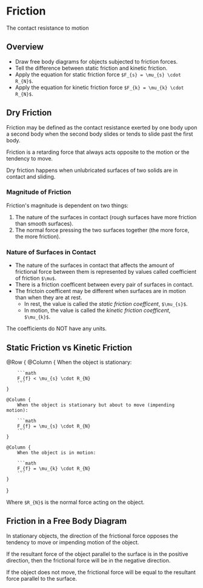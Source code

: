 # Friction

The contact resistance to motion

## Overview
- Draw free body diagrams for objects subjected to friction forces.
- Tell the difference between static friction and kinetic friction.
- Apply the equation for static friction force `$F_{s} = \mu_{s} \cdot R_{N}$`.
- Apply the equation for kinetic friction force `$F_{k} = \mu_{k} \cdot R_{N}$`.

## Dry Friction

Friction may be defined as the contact resistance exerted by one body upon a second body when the second body slides or tends to slide 
past the first body.

Friction is a retarding force that always acts opposite to the motion or the tendency to move.

Dry friction happens when unlubricated surfaces of two solids are in contact and sliding.

### Magnitude of Friction

Friction's magnitude is dependent on two things:
1. The nature of the surfaces in contact (rough surfaces have more friction than smooth surfaces).
2. The normal force pressing the two surfaces together (the more force, the more friction).

### Nature of Surfaces in Contact

- The nature of the surfaces in contact that affects the amount of frictional force between them is represented by values called 
coefficient of friction `$\mu$`.
- There is a friction coefficent between every pair of surfaces in contact.
- The frictoin coefficent may be different when surfaces are in motion than when they are at rest.
    - In rest, the value is called the *static friction coefficent*, `$\mu_{s}$`.
    - In motion, the value is called the *kinetic friction coefficent*, `$\mu_{k}$`.

The coefficients do NOT have any units.

## Static Friction vs Kinetic Friction

@Row {
    @Column {
        When the object is stationary:

        ```math
        F_{f} < \mu_{s} \cdot R_{N}
        ```
    }

    @Column {
        When the object is stationary but about to move (impending motion):

        ```math
        F_{f} = \mu_{s} \cdot R_{N}
        ```
    }

    @Column {
        When the object is in motion:

        ```math
        F_{f} = \mu_{k} \cdot R_{N}
        ```
    }
}

Where `$R_{N}$` is the normal force acting on the object.

## Friction in a Free Body Diagram

In stationary objects, the direction of the frictional force opposes the tendency to move or impending motion of the object.

If the resultant force of the object parallel to the surface is in the positive direction, then the frictional force will be in the 
negative direction.

If the object does not move, the frictional force will be equal to the resultant force parallel to the surface.